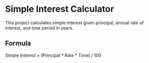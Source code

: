 # Simple Interest Calculator

This project calculates simple interest given principal, annual rate of interest, and time period in years.

## Formula
Simple Interest = (Principal * Rate * Time) / 100

